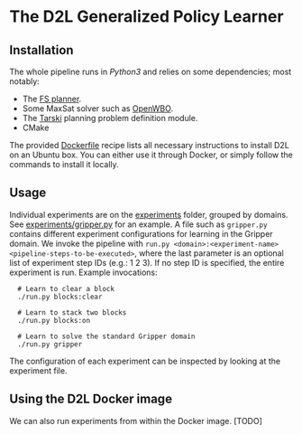 # The D2L Generalized Policy Learner


## Installation

The whole pipeline runs in *Python3* and relies on some dependencies; most notably:

* The [FS planner](https://github.com/aig-upf/fs-private/).
* Some MaxSat solver such as [OpenWBO](http://sat.inesc-id.pt/open-wbo/).
* The [Tarski](https://github.com/aig-upf/tarski/) planning problem definition module.
* CMake

The provided [Dockerfile](containers/Dockerfile) recipe lists all necessary instructions to install D2L
on an Ubuntu box. You can either use it through Docker, or simply follow the commands
to install it locally.


## Usage

Individual experiments are on the [experiments](experiments) folder, grouped by domains.
See [experiments/gripper.py](experiments/gripper.py) for an example.
A file such as `gripper.py` contains different experiment configurations for learning in the Gripper domain.
We invoke the pipeline with `run.py <domain>:<experiment-name> <pipeline-steps-to-be-executed>`,
where the last parameter is an optional list of experiment step IDs (e.g.: 1 2 3). 
If no step ID is specified, the entire experiment is run.
Example invocations:

```shell script
  # Learn to clear a block
  ./run.py blocks:clear

  # Learn to stack two blocks
  ./run.py blocks:on

  # Learn to solve the standard Gripper domain
  ./run.py gripper
```

The configuration of each experiment can be inspected by looking at the experiment file.

## Using the D2L Docker image 
We can also run experiments from within the Docker image.
[TODO]

